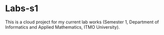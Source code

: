 # Labs-s1
This is a cloud project for my current lab works (Semester 1, Department of Informatics and Applied Mathematics, ITMO University).
